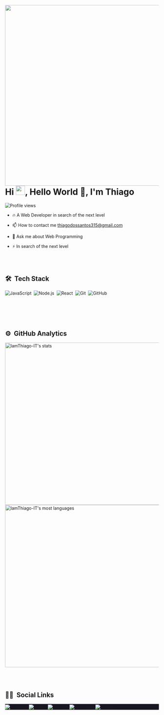 <img align="right" height="590em" src="https://gist.githubusercontent.com/IamThiago-IT/b01b3df7eebc100e0ff872d1b00233a4/raw/0de22a2951261006ad3b9b3f0d49738c3b34c6a0/GitHubCard.svg"/>
<h1 align="left">Hi <img src="https://raw.githubusercontent.com/kaueMarques/kaueMarques/master/hi.gif" width="30px">, Hello World 👋, I'm Thiago</h1>
<p align="left"> <img src="https://komarev.com/ghpvc/?username=IamThiago-IT&color=yellow" alt="Profile views" /> </p>

- 🔥 A Web Developer in search of the next level 

- 📫 How to contact me thiagodossantos315@gmail.com

- 💬 Ask me about Web Programming

- ⚡ In search of the next level

<br><br>

## 🛠 &nbsp;Tech Stack

![JavaScript](https://img.shields.io/badge/-JavaScript-191622?style=flat&logo=javascript)&nbsp;
![Node.js](https://img.shields.io/badge/-Node.js-191622?style=flat&logo=node.js)&nbsp;
![React](https://img.shields.io/badge/-React-191622?style=flat&logo=react)&nbsp;
![Git](https://img.shields.io/badge/-Git-191622?style=flat&logo=git)&nbsp;
![GitHub](https://img.shields.io/badge/-GitHub-191622?style=flat&logo=github)&nbsp;


<br><br><br><br>

## ⚙️ &nbsp;GitHub Analytics

<p align="left">
<img 
     width="530em" 
     src="https://github-readme-stats.vercel.app/api?username=IamThiago-IT&show_icons=true&theme=" 
     alt="IamThiago-IT's stats"
 />
<img 
     width="530em"
     src="https://github-readme-stats.vercel.app/api/top-langs/?username=IamThiago-IT&layout=compact&theme=" 
     alt="IamThiago-IT's most languages"
/>
</p>

<br><br>

## 👨‍💻 &nbsp;Social Links

<p align="left" style="background:#191622">
<a href="https://codepen.io/IamThiago" target="_blank">
  <img align="center" src="https://img.shields.io/badge/-IamThiago-191622?style=flat&logo=codepen" alt="codepen"/>
</a>
<a href="https://twitter.com/IamThiago_IT" target="_blank">
  <img align="center" src="https://img.shields.io/badge/-IamThiago-191622?style=flat&logo=twitter" alt="twitter"/>  
</a>
<a href="https://linkedin.com/in/iamthiago" target="_blank">
  <img align="center" src="https://img.shields.io/badge/-IamThiago-191622?style=flat&logo=linkedin" alt="linkedin"/>
</a>
<a href="https://instagram.com/thiagodossantos_official" target="_blank">
 <img align="center" src="https://img.shields.io/badge/-IamThiago-191622?style=flat&logo=instagram" alt="instagram"/>
</a>
<a href="https://youtube.com/channel/UCjpdBVed5iNTwRooojPA1dg" target="_blank">
 <img align="center" src="https://img.shields.io/badge/-IamThiago-191622?style=flat&logo=youtube" alt="youtube"/>
</a>
</p>

<!--img width="500em" src="https://github-readme-twitter-gazf.vercel.app/api?id=maykbrito&layout=wide&show_reply=off&show_retweet=off" /-->

<!--
**IamThiago-IT/IamThiago-IT** is a ✨ _special_ ✨ repository because its `README.md` (this file) appears on your GitHub profile.

Here are some ideas to get you started:
- Hi there 👋
- 🔭 I’m currently working on ...
- 🌱 I’m currently learning ...
- 👯 I’m looking to collaborate on ...
- 🤔 I’m looking for help with ...
- 💬 Ask me about ...
- 📫 How to reach me: ...
- 😄 Pronouns: ...
- ⚡ Fun fact: ...
-->

